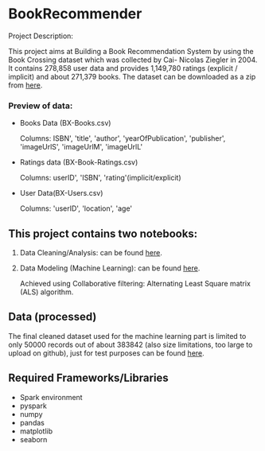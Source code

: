 # BookRecommender

Project Description:

This project aims at Building a Book Recommendation System by using the Book Crossing dataset which was collected by Cai-   Nicolas Ziegler in 2004. It contains 278,858 user data and provides 1,149,780 ratings (explicit / implicit) and about     271,379 books. 
The dataset can be downloaded as a zip from [here](http://www2.informatik.uni-freiburg.de/~cziegler/BX/).

### Preview of data:
* Books Data (BX-Books.csv) 

  Columns: ISBN', 'title', 'author', 'yearOfPublication', 'publisher', 'imageUrlS', 'imageUrlM', 'imageUrlL'

* Ratings data (BX-Book-Ratings.csv)

  Columns: userID', 'ISBN', 'rating'(implicit/explicit)

* User Data(BX-Users.csv)

  Columns: 'userID', 'location', 'age' 


## This project contains two notebooks:
1. Data Cleaning/Analysis: can be found [here](https://github.com/emilianaambo/BookRecommender/blob/master/notebooks/1%20Data%20Analysis_Cleaning%20Book%20Recommendation.ipynb).

2. Data Modeling (Machine Learning): can be found [here](https://github.com/emilianaambo/BookRecommender/blob/master/notebooks/2%20Machine%20Learning%20Book%20Recommendation.ipynb).

   Achieved using Collaborative filtering: Alternating Least Square matrix (ALS) algorithm.
 
## Data (processed)
The final cleaned dataset used for the machine learning part is limited to only 50000 records out of about 383842 (also size limitations, too large to upload on github), just for  test purposes can be found [here](https://github.com/emilianaambo/BookRecommender/tree/master/data.csv).


## Required Frameworks/Libraries
* Spark environment
* pyspark
* numpy
* pandas
* matplotlib
* seaborn
